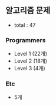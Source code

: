 ## 알고리즘 문제

-   total : 47

### Programmers

-   Level 1 (22개)
-   Level 2 (18개)
-   Level 3 (4개)

### Etc

-   5개

